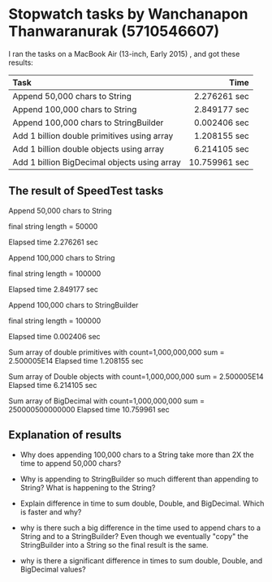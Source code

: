 # Stopwatch tasks by Wanchanapon Thanwaranurak (5710546607)

I ran the tasks on a MacBook Air (13-inch, Early 2015) , and got these results:

Task                                          | Time
:---------------------------------------------|---------------:
Append 50,000 chars to String                 | 2.276261 sec
Append 100,000 chars to String                | 2.849177 sec
Append 100,000 chars to StringBuilder         | 0.002406 sec
Add 1 billion double primitives using array   | 1.208155 sec
Add 1 billion double objects using array      | 6.214105 sec
Add 1 billion BigDecimal objects using array  | 10.759961 sec

## The result of SpeedTest tasks

Append 50,000 chars to String

final string length = 50000

Elapsed time 2.276261 sec



Append 100,000 chars to String

final string length = 100000

Elapsed time 2.849177 sec 



Append 100,000 chars to StringBuilder

final string length = 100000

Elapsed time 0.002406 sec


Sum array of double primitives with count=1,000,000,000
sum = 2.500005E14
Elapsed time 1.208155 sec

Sum array of Double objects with count=1,000,000,000
sum = 2.500005E14
Elapsed time 6.214105 sec

Sum array of BigDecimal with count=1,000,000,000
sum = 250000500000000
Elapsed time 10.759961 sec

## Explanation of results

* Why does appending 100,000 chars to a String take more than 2X the time to append 50,000 chars?


* Why is appending to StringBuilder so much different than appending to String? What is happening to the String?


* Explain difference in time to sum double, Double, and BigDecimal. Which is faster and why?

* why is there such a big difference in the time used to append chars to a String and to a StringBuilder?
  Even though we eventually "copy" the StringBuilder into a String so the final result is the same.

* why is there a significant difference in times to sum double, Double, and BigDecimal values?
